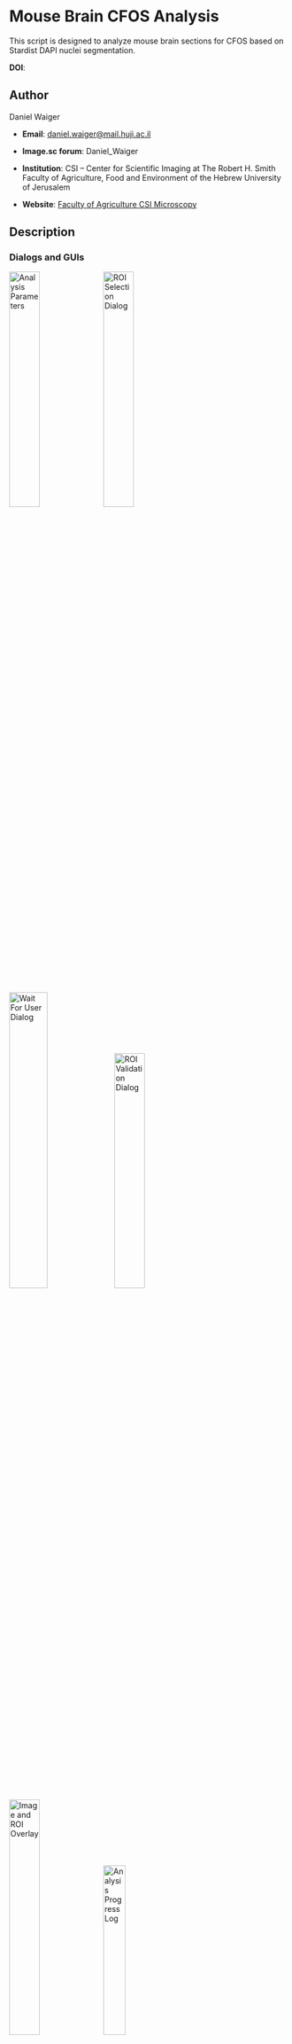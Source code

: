 # Mouse Brain CFOS Analysis

This script is designed to analyze mouse brain sections for CFOS based on Stardist DAPI nuclei segmentation.

**DOI**: 

## Author

Daniel Waiger
- **Email**: daniel.waiger@mail.huji.ac.il
- **Image.sc forum**: Daniel_Waiger

- **Institution**: CSI – Center for Scientific Imaging at The Robert H. Smith Faculty of Agriculture, Food and Environment of the Hebrew University of Jerusalem
- **Website**: [Faculty of Agriculture CSI Microscopy](https://github.com/Faculty-of-Agriculture-CSI-Microscopy)


## Description

### Dialogs and GUIs
<p align="left">
    <img src="https://github.com/user-attachments/assets/0591d04a-8d5f-449a-9523-9e149ee32090" width="33%" alt="Analysis Parameters">
    <img src="https://github.com/user-attachments/assets/77a50562-98d3-4878-ae43-6f7c5eb16881" width="33%" alt="ROI Selection Dialog">
</p>

<p align="left">
    <img src="https://github.com/user-attachments/assets/64cdb5e3-9471-4d05-b373-e375a1afb8bc" width="37%" alt="Wait For User Dialog">
    <img src="https://github.com/user-attachments/assets/49b6e927-70d4-44a5-bf1e-cbc1611c621b" width="33%" alt="ROI Validation Dialog"> 
   
</p>

<p align="left">
    <img src="https://github.com/user-attachments/assets/323753af-a9bf-43c2-9c5a-2f14726e34a3" width="33%" alt="Image and ROI Overlay"> 
    <img src="https://github.com/user-attachments/assets/e14cb19e-e308-41ad-864e-db472dc6ce2c" width="28%" alt="Analysis Progress Log">
</p>


### Script steps

The script performs the following steps:
1. Opens the selected image file.
2. Performs a sum projection of the image.
3. Splits the image into channels.
4. Applies LUTs (Look-Up Tables) to the channels.
5. Prompts the user to select an ROI (Region of Interest) or processes the entire image.
6. Processes the selected channels.
7. Runs StarDist segmentation on the DAPI channel.
8. Saves the results and ROI sets.
9. Prints the total run time.

## Requirements

- ImageJ/Fiji
- Bio-Formats Plugin
- StarDist Plugin

## Installation

1. Install ImageJ/Fiji from the [official website](https://imagej.net/software/fiji/downloads).
2. Install the Bio-Formats plugin.
   - To load `.ims` files and select the `Resolution Level` (Defined as `Series` in the script).
3. Install the StarDist plugin.
### Both plugins can be installed via the `Help` Menu --> `Update...` --> `Manage Update Sites`

## Usage

1. Open ImageJ/Fiji.
2. Load the macro script into ImageJ/Fiji.
3. Run the script.
4. Follow the prompts to select the image file, save directory, channel names, and ROI selection.

# Mouse Brain CFOS Analysis Script Flowchart
```mermaid
graph TD
    A[Start Script] --> B[Close all open images]
    B --> C[Collect user-defined parameters]
    C --> D{Validate inputs}
    D -->|Invalid| E[Exit: No image file, .ims, or output directory selected]
    D -->|Valid| F[Open image and set measurements]
    F --> G[Perform sum projection]
    G --> H[Split channels]
    H --> I[Apply LUTs to split images]
    I --> J{Select ROI?}
    J -->|Yes| K[Prompt user to select ROI]
    K --> L[Confirm ROI selection]
    L -->|Confirmed| M[Process selected ROI]
    J -->|No| N[Process entire image with the
    risk of crashing Fiji
    when loading big images]
    M --> O[Process Channel 1]
    N --> O[Process Channel 1]
    O --> P[Process Channel 2]
    P --> Q[Run StarDist segmentation on Channel 1]
    Q --> R[Save results and ROI sets]
    R --> S[Clear Results table]
    S --> T[Print total run time]
    T --> U[End Script]
```
